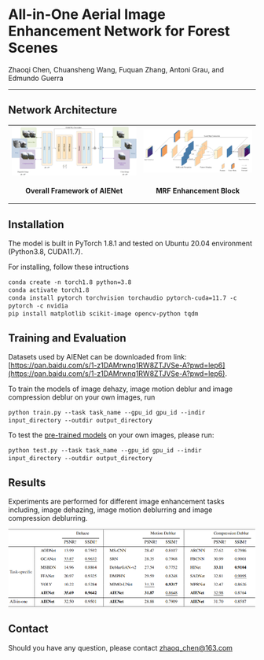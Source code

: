 # All-in-One Aerial Image Enhancement Network for  Forest Scenes

Zhaoqi Chen, Chuansheng Wang, Fuquan Zhang, Antoni Grau, and Edmundo Guerra

<hr />

## Network Architecture
<table>
  <tr>
    <td> <img src = "https://github.com/zhaoqChen/AIENet/blob/main/imgs/model.png" width="500"> </td>
    <td> <img src = "https://github.com/zhaoqChen/AIENet/blob/main/imgs/block.png" width="400"> </td>
  </tr>
  <tr>
    <td><p align="center"><b>Overall Framework of AIENet</b></p></td>
    <td><p align="center"><b>MRF Enhancement Block</b></p></td>
  </tr>
</table>

## Installation
The model is built in PyTorch 1.8.1 and tested on Ubuntu 20.04 environment (Python3.8, CUDA11.7).

For installing, follow these intructions
```
conda create -n torch1.8 python=3.8
conda activate torch1.8
conda install pytorch torchvision torchaudio pytorch-cuda=11.7 -c pytorch -c nvidia
pip install matplotlib scikit-image opencv-python tqdm
```

## Training and Evaluation
Datasets used by AIENet can be downloaded from link: [https://pan.baidu.com/s/1-z1DAMrwnq1RW8ZTJVSe-A?pwd=lep6](https://pan.baidu.com/s/1-z1DAMrwnq1RW8ZTJVSe-A?pwd=lep6).

To train the models of image dehazy, image motion deblur and image compression deblur on your own images, run 
```
python train.py --task task_name --gpu_id gpu_id --indir input_directory --outdir output_directory
```

To test the [pre-trained models](https://pan.baidu.com/s/1nL-9AJY0OPiuDNwAXNDcuw?pwd=1i4j) on your own images, please run:
```
python test.py --task task_name --gpu_id gpu_id --indir input_directory --outdir output_directory
```

## Results
Experiments are performed for different image enhancement tasks including, image dehazing, image motion deblurring and image compression deblurring.

<p align="center"><img src = "https://github.com/zhaoqChen/AIENet/blob/main/imgs/quantitative comparisons.png" width="700"></p>

## Contact
Should you have any question, please contact zhaoq_chen@163.com
